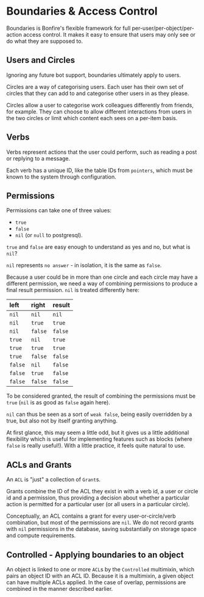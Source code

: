# Boundaries & Access Control

Boundaries is Bonfire's flexible framework for full per-user/per-object/per-action access control. It makes it easy to ensure that users may only see or do what they are supposed to.

## Users and Circles

Ignoring any future bot support, boundaries ultimately apply to users.

Circles are a way of categorising users. Each user has their own set of circles that they can add to and categorise other users in as they please.

Circles allow a user to categorise work colleagues differently from friends, for example. They can choose to allow different interactions from users in the two circles or limit which content each sees on a per-item basis.

## Verbs

Verbs represent actions that the user could perform, such as reading a post or replying to a message.

Each verb has a unique ID, like the table IDs from `pointers`, which must be known to the system through configuration.

## Permissions

Permissions can take one of three values:

* `true`
* `false`
* `nil` (or `null` to postgresql).

`true` and `false` are easy enough to understand as yes and no, but what is `nil`?

`nil` represents `no answer` - in isolation, it is the same as `false`.

Because a user could be in more than one circle and each circle may have a different permission, we need a way of combining permissions to produce a final result permission. `nil` is treated differently here:

left    | right   | result
:------ | :------ | :-----
`nil`   | `nil`   | `nil`
`nil`   | `true`  | `true`
`nil`   | `false` | `false`
`true`  | `nil`   | `true`
`true`  | `true`  | `true`
`true`  | `false` | `false`
`false` | `nil`   | `false`
`false` | `true`  | `false`
`false` | `false` | `false`

To be considered granted, the result of combining the permissions must be `true` (`nil` is as good as `false` again here).

`nil` can thus be seen as a sort of `weak false`, being easily overridden by a true, but also not by itself granting anything.

At first glance, this may seem a little odd, but it gives us a little additional flexibility which is useful for implementing features such as blocks (where `false` is really useful!). With a little practice, it feels quite natural to use.

## ACLs and Grants

An `ACL` is "just" a collection of `Grant`s.

Grants combine the ID of the ACL they exist in with a verb id, a user or circle id and a permission, thus providing a decision about whether a particular action is permitted for a particular user (or all users in a particular circle).

Conceptually, an ACL contains a grant for every user-or-circle/verb combination, but most of the permissions are `nil`. We do not record grants with `nil` permissions in the database, saving substantially on storage space and compute requirements.

## Controlled - Applying boundaries to an object

An object is linked to one or more `ACL`s by the `Controlled` multimixin, which pairs an object ID with an ACL ID. Because it is a multimixin, a given object can have multiple ACLs applied. In the case of overlap, permissions are combined in the manner described earlier. 